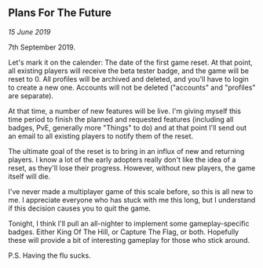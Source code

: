 ## Plans For The Future

_15 June 2019_

7th September 2019.

Let's mark it on the calender: The date of the first game reset. At that point, all existing players will receive the beta tester badge, and the game will be reset to 0. All profiles will be archived and deleted, and you'll have to login to create a new one. Accounts will not be deleted ("accounts" and "profiles" are separate).

At that time, a number of new features will be live. I'm giving myself this time period to finish the planned and requested features (including all badges, PvE, generally more "Things" to do) and at that point I'll send out an email to all existing players to notify them of the reset.

The ultimate goal of the reset is to bring in an influx of new and returning players. I know a lot of the early adopters really don't like the idea of a reset, as they'll lose their progress. However, without new players, the game itself will die. 

I've never made a multiplayer game of this scale before, so this is all new to me. I appreciate everyone who has stuck with me this long, but I understand if this decision causes you to quit the game.

Tonight, I think I'll pull an all-nighter to implement some gameplay-specific badges. Either King Of The Hill, or Capture The Flag, or both. Hopefully these will provide a bit of interesting gameplay for those who stick around.

P.S. Having the flu sucks.

